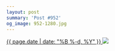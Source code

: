 ```yaml
---
layout: post
summary: 'Post #952'
og_image: 952-1280.jpg
---
```


<p>
 <time>
  <a href="/952">
   {{ page.date | date: "%B %-d, %Y" }}
  </a>
 </time>
 <a href="/952">
  <img data-taken="10/7/2019" sizes="(min-width: 700px) 50vw, calc(100vw - 2rem)" src="{{ site.assets_url }}/952-640.jpg" srcset="{{ site.assets_url }}/952-320.jpg 320w, {{ site.assets_url }}/952-640.jpg 640w, {{ site.assets_url }}/952-960.jpg 960w, {{ site.assets_url }}/952-1280.jpg 1280w"/>
 </a>
</p>
